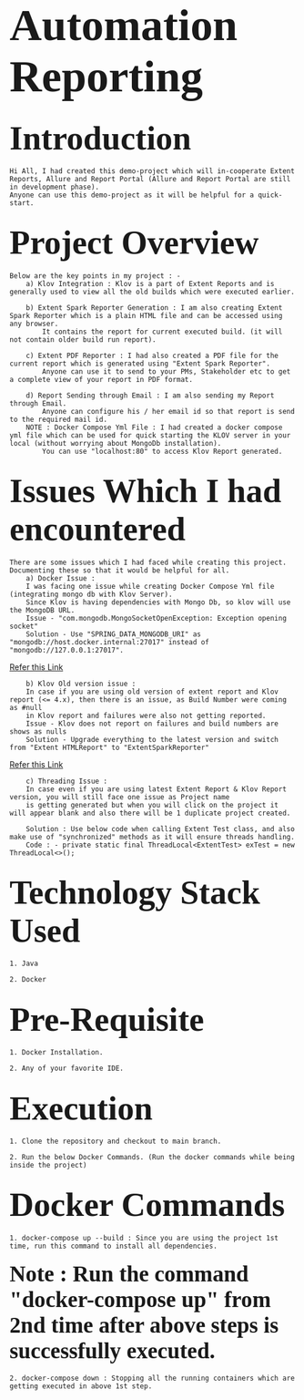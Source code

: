 # <span style="font-family: Calibri; font-size: 2.8em;"> Automation Reporting </span>

## <span style="font-family: Calibri; font-size: 2.8em;"> Introduction </span>
    Hi All, I had created this demo-project which will in-cooperate Extent Reports, Allure and Report Portal (Allure and Report Portal are still in development phase). 
    Anyone can use this demo-project as it will be helpful for a quick-start.
    
## <span style="font-family: Calibri; font-size: 2.8em;"> Project Overview </span>
    Below are the key points in my project : -
        a) Klov Integration : Klov is a part of Extent Reports and is generally used to view all the old builds which were executed earlier.

        b) Extent Spark Reporter Generation : I am also creating Extent Spark Reporter which is a plain HTML file and can be accessed using any browser. 
            It contains the report for current executed build. (it will not contain older build run report).

        c) Extent PDF Reporter : I had also created a PDF file for the current report which is generated using "Extent Spark Reporter". 
            Anyone can use it to send to your PMs, Stakeholder etc to get a complete view of your report in PDF format.

        d) Report Sending through Email : I am also sending my Report through Email.
            Anyone can configure his / her email id so that report is send to the required mail id.
        NOTE : Docker Compose Yml File : I had created a docker compose yml file which can be used for quick starting the KLOV server in your local (without worrying about MongoDb installation).
            You can use "localhost:80" to access Klov Report generated.

## <span style="font-family: Calibri; font-size: 2.8em;"> Issues Which I had encountered </span>
    There are some issues which I had faced while creating this project. 
    Documenting these so that it would be helpful for all.
        a) Docker Issue : 
        I was facing one issue while creating Docker Compose Yml file (integrating mongo db with Klov Server).
        Since Klov is having dependencies with Mongo Db, so klov will use the MongoDB URL.
        Issue - "com.mongodb.MongoSocketOpenException: Exception opening socket"
        Solution - Use "SPRING_DATA_MONGODB_URI" as "mongodb://host.docker.internal:27017" instead of "mongodb://127.0.0.1:27017".
        
[Refer this Link](https://github.com/extent-framework/klov/issues/66)
        
        b) Klov Old version issue : 
        In case if you are using old version of extent report and Klov report (<= 4.x), then there is an issue, as Build Number were coming as #null
        in Klov report and failures were also not getting reported.
        Issue - Klov does not report on failures and build numbers are shows as nulls
        Solution - Upgrade everything to the latest version and switch from "Extent HTMLReport" to "ExtentSparkReporter"

[Refer this Link](https://github.com/extent-framework/klov/issues/67)
        
        c) Threading Issue :
        In case even if you are using latest Extent Report & Klov Report version, you will still face one issue as Project name 
        is getting generated but when you will click on the project it will appear blank and also there will be 1 duplicate project created.
        
        Solution : Use below code when calling Extent Test class, and also make use of "synchronized" methods as it will ensure threads handling.
        Code : - private static final ThreadLocal<ExtentTest> exTest = new ThreadLocal<>();

## <span style="font-family: Calibri; font-size: 2.8em;"> Technology Stack Used </span>

    1. Java

    2. Docker 

## <span style="font-family: Calibri; font-size: 2.8em;"> Pre-Requisite </span>

    1. Docker Installation.

    2. Any of your favorite IDE.

## <span style="font-family: Calibri; font-size: 2.8em;"> Execution </span>

    1. Clone the repository and checkout to main branch.

    2. Run the below Docker Commands. (Run the docker commands while being inside the project)

## <span style="font-family: Calibri; font-size: 2.8em;"> Docker Commands </span>

    1. docker-compose up --build : Since you are using the project 1st time, run this command to install all dependencies.

#### <span style="font-family: Calibri; font-size: 2.8em;"> Note : Run the command "docker-compose up" from 2nd time after above steps is successfully executed. </span>

    2. docker-compose down : Stopping all the running containers which are getting executed in above 1st step.